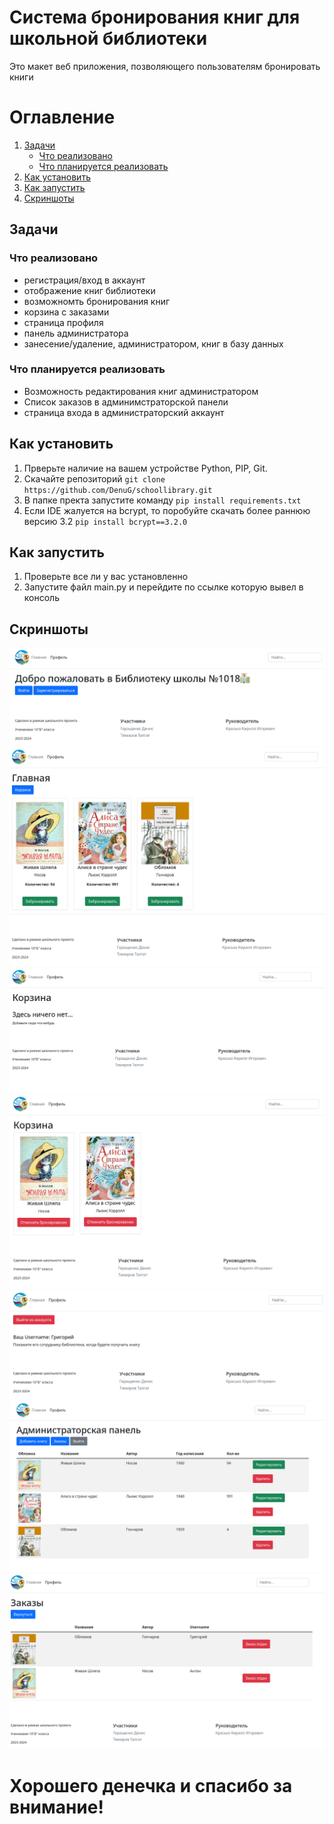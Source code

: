 # Система бронирования книг для школьной библиотеки

Это макет веб приложения, позволяющего пользователям бронировать книги

# Оглавление
1. [Задачи](#title1)
   - [Что реализовано](#title1.1)
   - [Что планируется реализовать](#title1.2)
2. [Как установить](#title2)
3. [Как запустить](#title3)
4. [Скриншоты](#title4)

## <a id="title1">Задачи</a>
### <a id="title1.1">Что реализовано</a>
- регистрация/вход в аккаунт
- отображение книг библиотеки
- возможномть бронирования книг
- корзина с заказами
- страница профиля
- панель администратора
- занесение/удаление, администратором, книг в базу данных

### <a title="title1.2">Что планируется реализовать</a>
- Возможность редактирования книг администратором
- Список заказов в админимстраторской панели
- страница входа в администраторский аккаунт

## <a title="title2">Как установить</a>
1. Прверьте наличие на вашем устройстве Python, PIP, Git.
2. Скачайте репозиторий `git clone https://github.com/DenuG/schoollibrary.git`
3. В папке пректа запустите команду `pip install requirements.txt`
4. Если IDE жалуется на bcrypt, то поробуйте скачать более раннюю версию 3.2 `pip install bcrypt==3.2.0`

## <a title="title3">Как запустить</a>
1. Проверьте все ли у вас установленно
2. Запустите файл main.py и перейдите по ссылке которую вывел в консоль

## <a id="title4">Скриншоты</a>
![](./templates/Schreenshots/index.png)
![](./templates/Schreenshots/main.png)
![](./templates/Schreenshots/bagEmpty.png)
![](./templates/Schreenshots/bag.png)
![](./templates/Schreenshots/profile.png)
![](./templates/Schreenshots/admin.png)
![](./templates/Schreenshots/orders.png)

# Хорошего денечка и спасибо за внимание!
